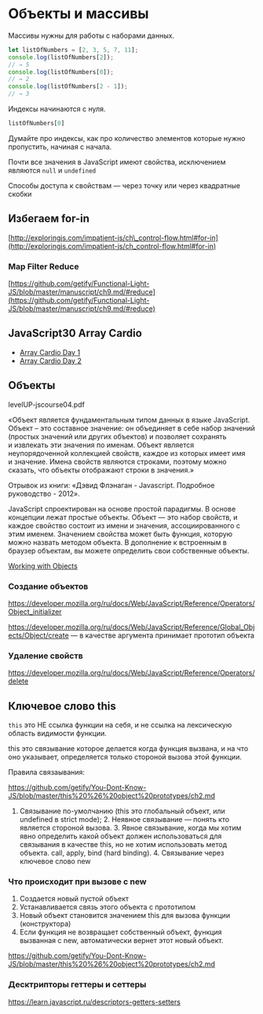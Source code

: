 # Объекты и массивы

Массивы нужны для работы с наборами данных.

```js
let listOfNumbers = [2, 3, 5, 7, 11];
console.log(listOfNumbers[2]);
// → 5
console.log(listOfNumbers[0]);
// → 2
console.log(listOfNumbers[2 - 1]);
// → 3
```

Индексы начинаются с нуля.

```js
listOfNumbers[0]
```

Думайте про индексы, как про количество элементов которые нужно пропустить, начиная с начала.

Почти все значения в JavaScript имеют свойства, исключением являются `null` и `undefined`

Способы доступа к свойствам — через точку или через квадратные скобки

## Избегаем for-in

[http://exploringjs.com/impatient-js/ch\_control-flow.html#for-in](http://exploringjs.com/impatient-js/ch_control-flow.html#for-in)

### Map Filter Reduce

[https://github.com/getify/Functional-Light-JS/blob/master/manuscript/ch9.md/#reduce](https://github.com/getify/Functional-Light-JS/blob/master/manuscript/ch9.md/#reduce)

## JavaScript30 Array Cardio

- [Array Cardio Day 1](https://github.com/wesbos/JavaScript30/tree/master/04%20-%20Array%20Cardio%20Day%201)
- [Array Cardio Day 2](https://github.com/wesbos/JavaScript30/tree/master/07%20-%20Array%20Cardio%20Day%202)

## Объекты

levelUP-jscourse04.pdf

«Объект является фундаментальным типом данных в языке JavaScript. Объект – это составное значение: он объединяет в себе набор значений (простых значений или других объектов) и позволяет сохранять и извлекать эти значения по именам. Объект является неупорядоченной коллекцией свойств, каждое из которых имеет имя и значение. Имена свойств являются строками, поэтому можно сказать, что объекты отображают строки в значения.»

Отрывок из книги: «Дэвид Флэнаган - Javascript. Подробное руководство - 2012».

JavaScript спроектирован на основе простой парадигмы. В основе концепции лежат простые объекты. Объект — это набор свойств, и каждое свойство состоит из имени и значения, ассоциированного с этим именем. Значением свойства может быть функция, которую можно назвать методом объекта. В дополнение к встроенным в браузер объектам, вы можете определить свои собственные объекты.

[Working with Objects](https://developer.mozilla.org/ru/docs/Web/JavaScript/Guide/Working_with_Objects)

### Создание объектов

https://developer.mozilla.org/ru/docs/Web/JavaScript/Reference/Operators/Object_initializer

https://developer.mozilla.org/ru/docs/Web/JavaScript/Reference/Global_Objects/Object/create — в качестве аргумента принимает прототип объекта

### Удаление свойств

https://developer.mozilla.org/ru/docs/Web/JavaScript/Reference/Operators/delete

## Ключевое слово this

`this` это НЕ ссылка функции на себя, и не ссылка на лексическую область видимости функции.

this это связывание которое делается когда функция вызвана, и на что оно указывает, определяется только стороной вызова этой функции.

Правила связаывания:

https://github.com/getify/You-Dont-Know-JS/blob/master/this%20%26%20object%20prototypes/ch2.md

 1. Связывание по-умолчанию (this это глобальный объект, или undefined в strict mode);
	 2. Неявное связывание — понять кто является стороной вызова.
	 3. Явное связывание, когда мы хотим явно определить какой объект должен использоваться для связывания в качестве this, но не хотим использовать метод объекта. call, apply, bind (hard binding).
	 4. Связывание через ключевое слово new

### Что происходит при вызове с new

1. Создается новый пустой объект
2. Устанавливается связь этого объекта с прототипом
3. Новый объект становится значением this для вызова функции (конструктора)
4. Если функция не возвращает собственный объект, функция вызванная с new, автоматически вернет этот новый объект.

https://github.com/getify/You-Dont-Know-JS/blob/master/this%20%26%20object%20prototypes/ch2.md

### Десктрипторы геттеры и сеттеры

https://learn.javascript.ru/descriptors-getters-setters
